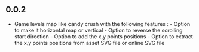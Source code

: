 ## 0.0.2

* Game levels map like candy crush with the following features :
        - Option to make it horizontal map or vertical
        - Option to reverse the scrolling start direction
        - Option to add the x,y points positions
        - Option to extract the x,y points positions from asset SVG file or online SVG file
